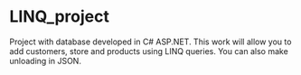 # LINQ_project

Project with database developed in C# ASP.NET. This work will allow you to add customers, store and products using LINQ queries. 
You can also make unloading in JSON.
